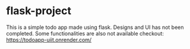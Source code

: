# flask-project
This is a simple todo app made using flask. Designs and UI has not been completed. Some functionalities are also not available
checkout: https://todoapp-uiit.onrender.com/
